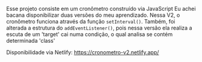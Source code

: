 Esse projeto consiste em um cronômetro construído via JavaScript
Eu achei bacana disponibilizar duas versões do meu aprendizado. Nessa V2, o cronômetro funciona através da função ```setInterval()```.
Também, foi alterada a estrutura do ```addEventListener()```, pois nessa versão ela realiza a escuta de um 'target' cai numa condição, o qual analisa se contém determinada 'class'

Disponibilidade via Netlify: https://cronometro-v2.netlify.app/
